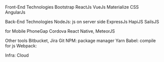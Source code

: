 Front-End Technologies
  Bootstrap
  ReactJs
  VueJs
  Materialize CSS
  AngularJs

Back-End Technologies
  NodeJs: js on server side 
  ExpressJs
  HapiJS
  SailsJS

for Mobile
  PhoneGap
  Cordova
  React Native,
  MeteorJS
  
 Other tools
  Bitbucket,
  Jira
  Git
  NPM: package manager
  Yarn
  Babel: compile for js
  Webpack: 
  
Infra: 
  Cloud 
  
    
